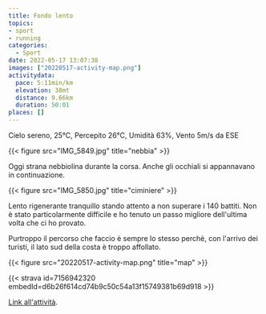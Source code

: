 ```yaml
---
title: Fondo lento
topics:
- sport
- running
categories: 
  - Sport
date: 2022-05-17 13:07:38
images: ["20220517-activity-map.png"]
activitydata:
  pace: 5:11min/km
  elevation: 38mt
  distance: 9.66km
  duration: 50:01
places: []
---
```


Cielo sereno, 25°C, Percepito 26°C, Umidità 63%, Vento 5m/s da ESE

{{< figure src="IMG_5849.jpg" title="nebbia" >}}
<!--more-->

Oggi strana nebbiolina durante la corsa. Anche gli occhiali si appannavano in continuazione.

{{< figure src="IMG_5850.jpg" title="ciminiere" >}}

Lento rigenerante tranquillo stando attento a non superare i 140 battiti. Non è stato particolarmente difficile e ho tenuto un passo migliore dell'ultima volta che ci ho provato.

Purtroppo il percorso che faccio è sempre lo stesso perchè, con l'arrivo dei turisti, il lato sud della costa è troppo affollato.

{{<  figure src="20220517-activity-map.png" title="map" >}}

{{< strava id=7156942320 embedId=d6b26f614cd74b9c50c54a13f15749381b69d918 >}}

[Link all'attività](https://strava.com/activities/7156942320).
